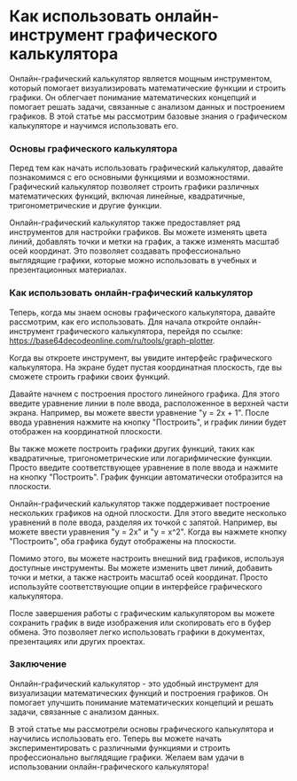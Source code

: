 Как использовать онлайн-инструмент графического калькулятора
============================================================

Онлайн-графический калькулятор является мощным инструментом, который помогает визуализировать математические функции и строить графики. Он облегчает понимание математических концепций и помогает решать задачи, связанные с анализом данных и построением графиков. В этой статье мы рассмотрим базовые знания о графическом калькуляторе и научимся использовать его.

### Основы графического калькулятора

Перед тем как начать использовать графический калькулятор, давайте познакомимся с его основными функциями и возможностями. Графический калькулятор позволяет строить графики различных математических функций, включая линейные, квадратичные, тригонометрические и другие функции.

Онлайн-графический калькулятор также предоставляет ряд инструментов для настройки графиков. Вы можете изменять цвета линий, добавлять точки и метки на график, а также изменять масштаб осей координат. Это позволяет создавать профессионально выглядящие графики, которые можно использовать в учебных и презентационных материалах.

### Как использовать онлайн-графический калькулятор

Теперь, когда мы знаем основы графического калькулятора, давайте рассмотрим, как его использовать. Для начала откройте онлайн-инструмент графического калькулятора, перейдя по ссылке: <https://base64decodeonline.com/ru/tools/graph-plotter>.

Когда вы откроете инструмент, вы увидите интерфейс графического калькулятора. На экране будет пустая координатная плоскость, где вы сможете строить графики своих функций.

Давайте начнем с построения простого линейного графика. Для этого введите уравнение линии в поле ввода, расположенное в верхней части экрана. Например, вы можете ввести уравнение "y = 2x + 1". После ввода уравнения нажмите на кнопку "Построить", и график линии будет отображен на координатной плоскости.

Вы также можете построить графики других функций, таких как квадратичные, тригонометрические или логарифмические функции. Просто введите соответствующее уравнение в поле ввода и нажмите на кнопку "Построить". График функции автоматически отобразится на плоскости.

Онлайн-графический калькулятор также поддерживает построение нескольких графиков на одной плоскости. Для этого введите несколько уравнений в поле ввода, разделяя их точкой с запятой. Например, вы можете ввести уравнения "y = 2x" и "y = x^2". Когда вы нажмете кнопку "Построить", оба графика будут отображены на плоскости.

Помимо этого, вы можете настроить внешний вид графиков, используя доступные инструменты. Вы можете изменить цвет линий, добавить точки и метки, а также настроить масштаб осей координат. Просто используйте соответствующие опции в интерфейсе графического калькулятора.

После завершения работы с графическим калькулятором вы можете сохранить график в виде изображения или скопировать его в буфер обмена. Это позволяет легко использовать графики в документах, презентациях или других проектах.

### Заключение

Онлайн-графический калькулятор - это удобный инструмент для визуализации математических функций и построения графиков. Он помогает улучшить понимание математических концепций и решать задачи, связанные с анализом данных.

В этой статье мы рассмотрели основы графического калькулятора и научились использовать его. Теперь вы можете начать экспериментировать с различными функциями и строить профессионально выглядящие графики. Желаем вам удачи в использовании онлайн-графического калькулятора!